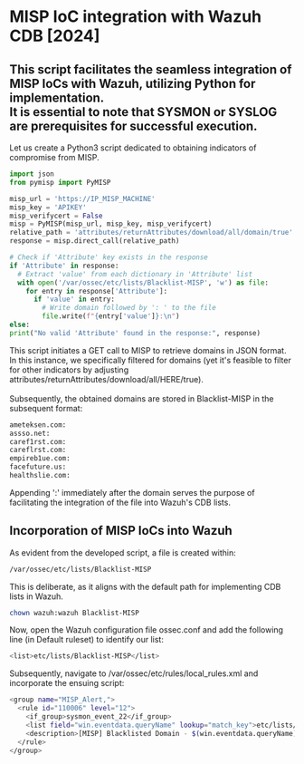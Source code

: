 # MISP IoC integration with Wazuh CDB [2024]
## This script facilitates the seamless integration of MISP IoCs with Wazuh, utilizing Python for implementation.<br /> It is essential to note that SYSMON or SYSLOG are prerequisites for successful execution.

Let us create a Python3 script dedicated to obtaining indicators of compromise from MISP.
```python
import json
from pymisp import PyMISP

misp_url = 'https://IP_MISP_MACHINE'
misp_key = 'APIKEY'
misp_verifycert = False
misp = PyMISP(misp_url, misp_key, misp_verifycert)
relative_path = 'attributes/returnAttributes/download/all/domain/true'
response = misp.direct_call(relative_path)

# Check if 'Attribute' key exists in the response
if 'Attribute' in response:
  # Extract 'value' from each dictionary in 'Attribute' list
  with open('/var/ossec/etc/lists/Blacklist-MISP', 'w') as file:
    for entry in response['Attribute']:
      if 'value' in entry:
        # Write domain followed by ': ' to the file
        file.write(f"{entry['value']}:\n")
else:
print("No valid 'Attribute' found in the response:", response)
```
This script initiates a GET call to MISP to retrieve domains in JSON format. In this instance, we specifically filtered for domains (yet it's feasible to filter for other indicators by adjusting attributes/returnAttributes/download/all/HERE/true).<br /><br /> Subsequently, the obtained domains are stored in Blacklist-MISP in the subsequent format:
```bash
ameteksen.com:
assso.net:
caref1rst.com:
careflrst.com:
empireb1ue.com:
facefuture.us:
healthslie.com:
```
Appending ':' immediately after the domain serves the purpose of facilitating the integration of the file into Wazuh's CDB lists.
## Incorporation of MISP IoCs into Wazuh

As evident from the developed script, a file is created within:

```bash
/var/ossec/etc/lists/Blacklist-MISP
```
This is deliberate, as it aligns with the default path for implementing CDB lists in Wazuh.
```bash
chown wazuh:wazuh Blacklist-MISP
```

Now, open the Wazuh configuration file ossec.conf
and add the following line (in Default ruleset) to identify our list:
```bash
<list>etc/lists/Blacklist-MISP</list>
```

Subsequently, navigate to /var/ossec/etc/rules/local_rules.xml and incorporate the ensuing script:

```bash
<group name="MISP_Alert,">
  <rule id="110006" level="12">
    <if_group>sysmon_event_22</if_group>
    <list field="win.eventdata.queryName" lookup="match_key">etc/lists/Blacklist-MISP</list>
    <description>[MISP] Blacklisted Domain - $(win.eventdata.queryName)</description>
  </rule>
</group>
```

